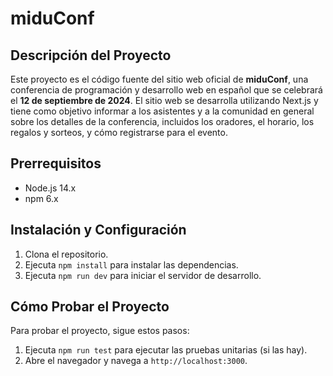 # miduConf

## Descripción del Proyecto

Este proyecto es el código fuente del sitio web oficial de **miduConf**, una conferencia de programación y desarrollo web en español que se celebrará el **12 de septiembre de 2024**. El sitio web se desarrolla utilizando Next.js y tiene como objetivo informar a los asistentes y a la comunidad en general sobre los detalles de la conferencia, incluidos los oradores, el horario, los regalos y sorteos, y cómo registrarse para el evento.

## Prerrequisitos

- Node.js 14.x
- npm 6.x

## Instalación y Configuración

1. Clona el repositorio.
2. Ejecuta `npm install` para instalar las dependencias.
3. Ejecuta `npm run dev` para iniciar el servidor de desarrollo.

## Cómo Probar el Proyecto

Para probar el proyecto, sigue estos pasos:

1. Ejecuta `npm run test` para ejecutar las pruebas unitarias (si las hay).
2. Abre el navegador y navega a `http://localhost:3000`.

